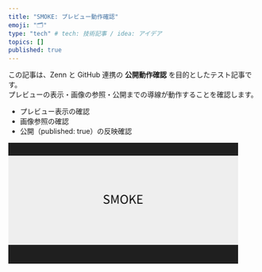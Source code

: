 ```yaml
---
title: "SMOKE: プレビュー動作確認"
emoji: "🗂"
type: "tech" # tech: 技術記事 / idea: アイデア
topics: []
published: true
---
```

この記事は、Zenn と GitHub 連携の **公開動作確認** を目的としたテスト記事です。  
プレビューの表示・画像の参照・公開までの導線が動作することを確認します。

- プレビュー表示の確認
- 画像参照の確認
- 公開（published: true）の反映確認

![](/images/smoke.png)